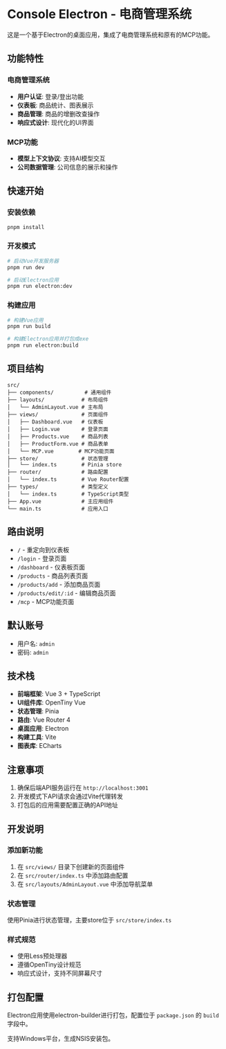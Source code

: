 # Console Electron - 电商管理系统

这是一个基于Electron的桌面应用，集成了电商管理系统和原有的MCP功能。

## 功能特性

### 电商管理系统

- **用户认证**: 登录/登出功能
- **仪表板**: 商品统计、图表展示
- **商品管理**: 商品的增删改查操作
- **响应式设计**: 现代化的UI界面

### MCP功能

- **模型上下文协议**: 支持AI模型交互
- **公司数据管理**: 公司信息的展示和操作

## 快速开始

### 安装依赖

```bash
pnpm install
```

### 开发模式

```bash
# 启动Vue开发服务器
pnpm run dev

# 启动Electron应用
pnpm run electron:dev
```

### 构建应用

```bash
# 构建Vue应用
pnpm run build

# 构建Electron应用并打包成exe
pnpm run electron:build
```

## 项目结构

```
src/
├── components/          # 通用组件
├── layouts/            # 布局组件
│   └── AdminLayout.vue # 主布局
├── views/              # 页面组件
│   ├── Dashboard.vue   # 仪表板
│   ├── Login.vue       # 登录页面
│   ├── Products.vue    # 商品列表
│   ├── ProductForm.vue # 商品表单
│   └── MCP.vue        # MCP功能页面
├── store/              # 状态管理
│   └── index.ts        # Pinia store
├── router/             # 路由配置
│   └── index.ts        # Vue Router配置
├── types/              # 类型定义
│   └── index.ts        # TypeScript类型
├── App.vue             # 主应用组件
└── main.ts             # 应用入口
```

## 路由说明

- `/` - 重定向到仪表板
- `/login` - 登录页面
- `/dashboard` - 仪表板页面
- `/products` - 商品列表页面
- `/products/add` - 添加商品页面
- `/products/edit/:id` - 编辑商品页面
- `/mcp` - MCP功能页面

## 默认账号

- 用户名: `admin`
- 密码: `admin`

## 技术栈

- **前端框架**: Vue 3 + TypeScript
- **UI组件库**: OpenTiny Vue
- **状态管理**: Pinia
- **路由**: Vue Router 4
- **桌面应用**: Electron
- **构建工具**: Vite
- **图表库**: ECharts

## 注意事项

1. 确保后端API服务运行在 `http://localhost:3001`
2. 开发模式下API请求会通过Vite代理转发
3. 打包后的应用需要配置正确的API地址

## 开发说明

### 添加新功能

1. 在 `src/views/` 目录下创建新的页面组件
2. 在 `src/router/index.ts` 中添加路由配置
3. 在 `src/layouts/AdminLayout.vue` 中添加导航菜单

### 状态管理

使用Pinia进行状态管理，主要store位于 `src/store/index.ts`

### 样式规范

- 使用Less预处理器
- 遵循OpenTiny设计规范
- 响应式设计，支持不同屏幕尺寸

## 打包配置

Electron应用使用electron-builder进行打包，配置位于 `package.json` 的 `build` 字段中。

支持Windows平台，生成NSIS安装包。
